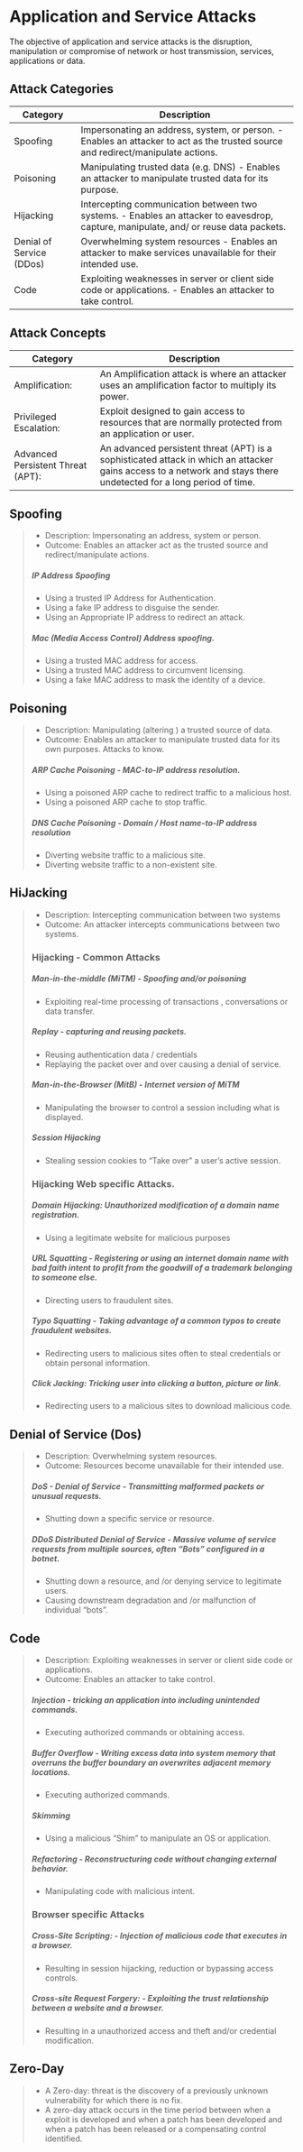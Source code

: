 # Application and Service Attacks

The objective of application and service attacks is the disruption, manipulation or compromise of network or host transmission, services, applications or data.


## Attack Categories
| Category | Description |
|----------|-------------|
| Spoofing | Impersonating an address, system, or person. - Enables an attacker to act as the trusted source and redirect/manipulate actions.|
| Poisoning | Manipulating trusted data (e.g. DNS) - Enables an attacker to manipulate trusted data for its purpose.|
| Hijacking | Intercepting communication between two systems. - Enables an attacker to eavesdrop, capture, manipulate, and/ or reuse data packets.|
| Denial of Service (DDos) | Overwhelming system resources - Enables an attacker to make services unavailable for their intended use.|
| Code | Exploiting weaknesses in server or client side code or applications. - Enables an attacker to take control.|

## Attack Concepts
| Category | Description |
|----------|-------------|
| Amplification: | An Amplification attack is where an attacker uses an amplification factor to multiply its power.|
| Privileged  Escalation: | Exploit designed to gain access to resources that are normally protected from an application or user.|
| Advanced Persistent Threat (APT): | An advanced persistent threat (APT) is a sophisticated attack in which an attacker gains access to a network and stays there undetected for a long period of time. |

## Spoofing
> * Description: Impersonating an address, system or person.
> * Outcome: Enables an attacker act as the trusted source and redirect/manipulate actions.
>
> ##### IP Address Spoofing
>* Using a trusted IP Address for Authentication.
>* Using a fake IP address to disguise the sender.
>* Using an Appropriate IP address to redirect an attack.
>
> ##### Mac (Media Access Control) Address spoofing.
>* Using a trusted MAC address for access.
>* Using a trusted MAC address to circumvent licensing.
>* Using a fake MAC address to mask the identity of a device.

## Poisoning
> * Description: Manipulating (altering ) a trusted source of data.
> * Outcome: Enables an attacker to manipulate trusted data for its own purposes.
Attacks to know.
> ##### ARP Cache Poisoning - MAC-to-IP address resolution.
> * Using a poisoned ARP cache to redirect traffic to a malicious host.
> * Using a poisoned ARP cache to stop traffic.
>
> ##### DNS Cache Poisoning - Domain / Host name-to-IP address resolution
> * Diverting website traffic to a malicious site.
> * Diverting website traffic to a non-existent site.

## HiJacking
> * Description: Intercepting communication between two systems
> * Outcome: An attacker intercepts communications between two systems.
> ### Hijacking - Common Attacks
> ##### Man-in-the-middle (MiTM) - Spoofing and/or poisoning
> * Exploiting real-time processing of transactions , conversations or data transfer.
>
> ##### Replay - capturing and reusing packets.
> * Reusing authentication data / credentials
> * Replaying the packet over and over causing a denial of service.
> ##### Man-in-the-Browser (MitB) - Internet version of MiTM
> * Manipulating the browser to control a session including what is displayed.
> ##### Session Hijacking
> * Stealing session cookies to “Take over” a user’s active session.
> ### Hijacking Web specific Attacks.
> ##### Domain Hijacking: Unauthorized modification of a domain name registration.
> * Using a legitimate website for malicious purposes
> ##### URL Squatting - Registering or using an internet domain name with bad faith intent to profit from the goodwill of a trademark belonging to someone else.
> * Directing users to fraudulent sites.
> ##### Typo Squatting - Taking advantage of a common typos to create fraudulent websites.
> * Redirecting users to malicious sites often to steal credentials or obtain personal information.
> #####  Click Jacking: Tricking user into clicking a button, picture or link.
> * Redirecting users to a malicious sites to download malicious code.

## Denial of Service (Dos)
> * Description: Overwhelming system resources.
> * Outcome: Resources become unavailable for their intended use.
> #####  DoS - Denial of Service - Transmitting malformed packets or unusual requests.
> * Shutting down a specific service or resource.
> #####  DDoS Distributed Denial of Service - Massive volume of service requests from multiple sources, often “Bots” configured in a botnet.
> * Shutting down a resource, and /or denying service to legitimate users.
> * Causing downstream degradation and /or malfunction of individual “bots”.


## Code
> * Description: Exploiting weaknesses in server or client side code or applications.
> * Outcome: Enables an attacker to take control.
> ##### Injection - tricking an application into including unintended commands.
> * Executing authorized commands or obtaining access.
> ##### Buffer Overflow - Writing excess data into system memory that overruns the buffer boundary an overwrites adjacent memory locations.
> * Executing authorized commands.
> #####  Skimming
> * Using a malicious “Shim” to manipulate an OS or application.
> #####  Refactoring - Reconstructuring code without changing external behavior.
> * Manipulating code with malicious intent.
> ###  Browser specific Attacks
> #####  Cross-Site Scripting: - Injection of malicious code that executes in a browser.
> * Resulting in session hijacking, reduction or bypassing access controls.
> ##### Cross-site Request Forgery: - Exploiting the trust relationship between a website and a browser.
> * Resulting in a unauthorized access and theft and/or credential modification.

## Zero-Day
> * A Zero-day: threat is the discovery of a previously unknown vulnerability for which there is no fix.
> * A zero-day attack occurs in the time period between when a exploit is developed and when a patch has been developed and when a patch has been released or a compensating control identified. 
